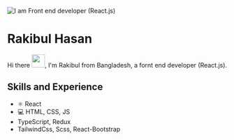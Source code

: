 ![I am Front end developer (React.js)](https://i.ibb.co/StXfrDb/You-heard-it-here.png)

# Rakibul Hasan
Hi there <img src="https://raw.githubusercontent.com/iampavangandhi/iampavangandhi/master/gifs/Hi.gif" width="30px">, I'm Rakibul from Bangladesh, a fornt end developer (React.js).

## Skills and Experience
* ⚛ React
* 💻 HTML, CSS, JS
* TypeScript, Redux
* TailwindCss, Scss, React-Bootstrap










